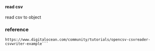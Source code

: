 #### read csv 
read csv to object

### reference
```
https://www.digitalocean.com/community/tutorials/opencsv-csvreader-csvwriter-example```
